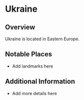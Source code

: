 # Ukraine
## Overview
Ukraine is located in Eastern Europe.

## Notable Places
- Add landmarks here

## Additional Information
- Add more details here

